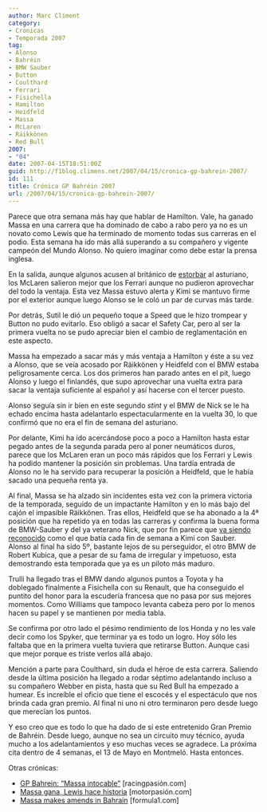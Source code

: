 ```yaml
---
author: Marc Climent
category:
- Crónicas
- Temporada 2007
tag:
- Alonso
- Bahréin
- BMW Sauber
- Button
- Coulthard
- Ferrari
- Fisichella
- Hamilton
- Heidfeld
- Massa
- McLaren
- Räikkönen
- Red Bull
2007:
- "04"
date: 2007-04-15T18:51:00Z
guid: http://f1blog.climens.net/2007/04/15/cronica-gp-bahrein-2007/
id: 111
title: Crónica GP Bahréin 2007
url: /2007/04/15/cronica-gp-bahrein-2007/
---
```


Parece que otra semana más hay que hablar de Hamilton. Vale, ha ganado Massa en una carrera que ha dominado de cabo a rabo pero ya no es un novato como Lewis que ha terminado de momento todas sus carreras en el podio. Esta semana ha ido más allá superando a su compañero y vigente campeón del Mundo Alonso. No quiero imaginar como debe estar la prensa inglesa.

En la salida, aunque algunos acusen al británico de [estorbar](http://www.racingpasion.com/2007/04/15-hamilton-bloquea-en-la-salida-a-alonso) al asturiano, los McLaren salieron mejor que los Ferrari aunque no pudieron aprovechar del todo la ventaja. Esta vez Massa estuvo alerta y Kimi se mantuvo firme por el exterior aunque luego Alonso se le coló un par de curvas más tarde.

Por detrás, Sutil le dió un pequeño toque a Speed que le hizo trompear y Button no pudo evitarlo. Eso obligó a sacar el Safety Car, pero al ser la primera vuelta no se pudo apreciar bien el cambio de reglamentación en este aspecto.

Massa ha empezado a sacar más y más ventaja a Hamilton y éste a su vez a Alonso, que se veía acosado por Räikkönen y Heidfeld con el BMW estaba peligrosamente cerca. Los dos primeros han parado antes en el pit, luego Alonso y luego el finlandés, que supo aprovechar una vuelta extra para sacar la ventaja suficiente al español y así hacerse con el tercer puesto.

Alonso seguía sin ir bien en este segundo _stint_ y el BMW de Nick se le ha echado encima hasta adelantarlo espectacularmente en la vuelta 30, lo que confirmó que no era el fin de semana del asturiano.

Por delante, Kimi ha ido acercándose poco a poco a Hamilton hasta estar pegado antes de la segunda parada pero al poner neumáticos duros, parece que los McLaren eran un poco más rápidos que los Ferrari y Lewis ha podido mantener la posición sin problemas. Una tardía entrada de Alonso no le ha servido para recuperar la posición a Heidfeld, que le había sacado una pequeña renta ya.

Al final, Massa se ha alzado sin incidentes esta vez con la primera victoria de la temporada, seguido de un impactante Hamilton y en lo más bajo del cajón el impasible Räikkönen. Tras ellos, Heidfeld que se ha abonado a la 4ª posición que ha repetido ya en todas las carreras y confirma la buena forma de BMW-Sauber y del ya veterano Nick, que por fin parece que [va siendo reconocido](http://www.racingpasion.com/2007/04/15-nick-heidfeld-ese-gran-desconocido-que-ahora-se-revela) como el que batía cada fin de semana a Kimi con Sauber. Alonso al final ha sido 5º, bastante lejos de su perseguidor, el otro BMW de Robert Kubica, que a pesar de su fama de irregular y impetuoso, esta demostrando esta temporada que ya es un piloto más maduro.

Trulli ha llegado tras el BMW dando algunos puntos a Toyota y ha doblegado finalmente a Fisichella con su Renault, que ha conseguido el puntito del honor para la escudería francesa que no pasa por sus mejores momentos. Como Williams que tampoco levanta cabeza pero por lo menos hacen su papel y se mantienen por media tabla.

Se confirma por otro lado el pésimo rendimiento de los Honda y no les vale decir como los Spyker, que terminar ya es todo un logro. Hoy sólo les faltaba que en la primera vuelta tuviera que retirarse Button. Aunque casi que mejor porque es triste verlos allá abajo.

Mención a parte para Coulthard, sin duda el héroe de esta carrera. Saliendo desde la última posición ha llegado a rodar séptimo adelantando incluso a su compañero Webber en pista, hasta que su Red Bull ha empezado a humear. Es increíble el oficio que tiene el escocés y el espectáculo que nos brinda cada gran premio. Al final ni uno ni otro terminaron pero desde luego que merecían los puntos.

Y eso creo que es todo lo que ha dado de sí este entretenido Gran Premio de Bahréin. Desde luego, aunque no sea un circuito muy técnico, ayuda mucho a los adelantamientos y eso muchas veces se agradece. La próxima cita dentro de 4 semanas, el 13 de Mayo en Montmeló. Hasta entonces.

Otras crónicas:

  * [GP Bahrein: &#8220;Massa intocable&#8221;](http://www.racingpasion.com/2007/04/15-gp-bahrein-massa-intocable) [racingpasión.com]
  * [Massa gana, Lewis hace historia](http://www.motorpasion.com/2007/04/15-massa-gana-lewis-hace-historia) [motorpasión.com]
  * [Massa makes amends in Bahrain](http://www.formula1.com/news/headlines/2007/4/5961.html) [formula1.com]